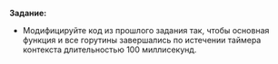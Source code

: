 **Задание:**
- Модифицируйте код из прошлого задания так, чтобы основная функция и все горутины завершались по истечении таймера контекста длительностью 100 миллисекунд.